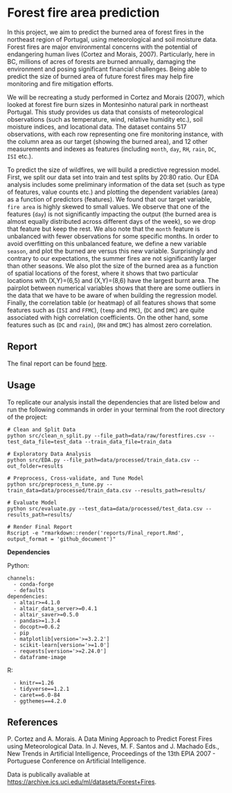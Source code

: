# Forest fire area prediction  

In this project, we aim to predict the burned area of forest fires in the northeast region of Portugal, using meteorological and soil moisture data. Forest fires are major environmental concerns with the potential of endangering human lives (Cortez and Morais, 2007). Particularly, here in BC, millions of acres of forests are burned annually, damaging the environment and posing significant financial challenges. Being able to predict the size of burned area of future forest fires may help fire monitoring and fire mitigation efforts. 

We will be recreating a study performed in Cortez and Morais (2007), which looked at forest fire burn sizes in Montesinho natural park in northeast Portugal. This study provides us data that consists of meteorological observations (such as temperature, wind, relative humidity etc.), soil moisture indices, and locational data. The dataset contains 517 observations, with each row representing one fire monitoring instance, with the column area as our target (showing the burned area), and 12 other measurements and indexes as features (including `month`, `day`, `RH`, `rain`, `DC`, `ISI` etc.). 

To predict the size of wildfires, we will build a predictive regression model. First, we split our data set into train and test splits by 20:80 ratio. Our EDA analysis includes some preliminary information of the data set (such as type of features, value counts etc.) and plotting the dependent variables (area) as a function of predictors (features). We found that our target variable, `fire area` is highly skewed to small values. We observe that one of the features (`day`) is not significantly impacting the output (the burned area is almost equally distributed across different days of the week), so we drop that feature but keep the rest. We also note that the `month` feature is unbalanced with fewer observations for some specific months. In order to avoid overfitting on this unbalanced feature, we define a new variable `season`, and plot the burned are versus this new variable. Surprisingly and contrary to our expectations, the summer fires are not significantly larger than other seasons. We also plot the size of the burned area as a function of spatial locations of the forest, where it shows that two particular locations with (X,Y)=(6,5) and (X,Y)=(8,6) have the largest burnt area. The pairplot between numerical variables shows that there are some outliers in the data that we have to be aware of when building the regression model. Finally, the correlation table (or heatmap) of all features shows that some features such as (`ISI` and `FFMC`), (`temp` and `FMC`), (`DC` and `DMC`) are quite associated with high correlation coefficients. On the other hand, some features such as (`DC` and `rain`), (`RH` and `DMC`) has almost zero correlation. 

## Report
The final report can be found [here](https://github.com/UBC-MDS/forest-fire-area-prediction-group-2/blob/dev/reports/Final_report.md).

## Usage
To replicate our analysis install the dependencies that are listed below and run the following commands in order in your terminal from the root directory of the project:

```
# Clean and Split Data
python src/clean_n_split.py --file_path=data/raw/forestfires.csv --test_data_file=test_data --train_data_file=train_data

# Exploratory Data Analysis
python src/EDA.py --file_path=data/processed/train_data.csv --out_folder=results

# Preprocess, Cross-validate, and Tune Model
python src/preprocess_n_tune.py --train_data=data/processed/train_data.csv --results_path=results/

# Evaluate Model
python src/evaluate.py --test_data=data/processed/test_data.csv --results_path=results/

# Render Final Report
Rscript -e "rmarkdown::render('reports/Final_report.Rmd', output_format = 'github_document')"

```

**Dependencies**

Python:
```
channels:
  - conda-forge
  - defaults
dependencies:
  - altair>=4.1.0
  - altair_data_server>=0.4.1
  - altair_saver>=0.5.0
  - pandas>=1.3.4
  - docopt>=0.6.2
  - pip
  - matplotlib[version='>=3.2.2']
  - scikit-learn[version='>=1.0']
  - requests[version='>=2.24.0']
  - dataframe-image
```
R:
```
  - knitr==1.26
  - tidyverse==1.2.1
  - caret==6.0-84
  - ggthemes==4.2.0
```

## References

P. Cortez and A. Morais. A Data Mining Approach to Predict Forest Fires using Meteorological Data. In J. Neves, M. F. Santos and J. Machado Eds., New Trends in Artificial Intelligence, Proceedings of the 13th EPIA 2007 - Portuguese Conference on Artificial Intelligence.

Data is publically avaliable at https://archive.ics.uci.edu/ml/datasets/Forest+Fires.
